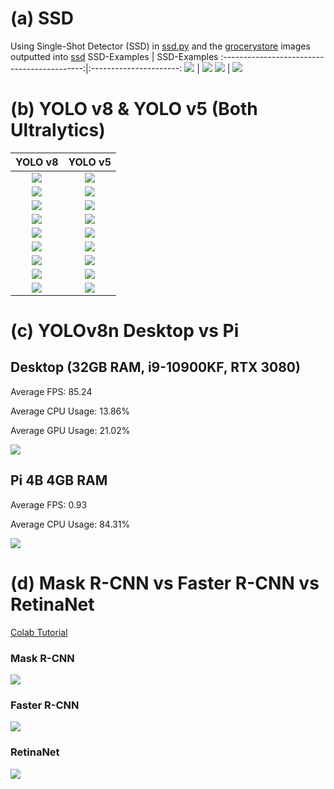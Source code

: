 # (a) SSD
Using Single-Shot Detector (SSD) in [ssd.py](ssd.py) and the [grocerystore](/grocerystore/) images outputted into [ssd](/ssd/)
SSD-Examples                                 | SSD-Examples 
:-------------------------------------------:|:----------------------:
![](ssd/orlando.jpg)                         | ![](ssd/003_Albany_Grocery_Store_Interior.jpg)
![](ssd/supermercado22.jpg)                  | ![](ssd/106598451_eba244869f.jpg)

# (b) YOLO v8 & YOLO v5 (Both Ultralytics)
YOLO v8                                                |  YOLO v5
:-----------------------------------------------------:|:----------------------:
![](yolov8/1ng10a.jpg)                                 | ![](yolov5/1ng10a.jpg)
![](yolov8/2fgr_supermarkt.jpg)                        | ![](yolov5/2fgr_supermarkt.jpg)
![](yolov8/003_Albany_Grocery_Store_Interior.jpg)      | ![](yolov5/003_Albany_Grocery_Store_Interior.jpg)
![](yolov8/167613_3.jpg)                               | ![](yolov5/167613_3.jpg)
![](yolov8/106598451_eba244869f.jpg)                   | ![](yolov5/106598451_eba244869f.jpg)
![](yolov8/4734.jpg)                                   | ![](yolov5/4734.jpg)
![](yolov8/supermercado22.jpg)                         | ![](yolov5/supermercado22.jpg)
![](yolov8/quake2.jpg)                                 | ![](yolov5/quake2.jpg)
![](yolov8/orlando.jpg)                                | ![](yolov5/orlando.jpg)

# (c) YOLOv8n Desktop vs Pi

## Desktop (32GB RAM, i9-10900KF, RTX 3080)
Average FPS: 85.24

Average CPU Usage: 13.86%

Average GPU Usage: 21.02%

![](desktop.png)

## Pi 4B 4GB RAM
Average FPS: 0.93

Average CPU Usage: 84.31%

![](pi.png)

# (d) Mask R-CNN vs Faster R-CNN vs RetinaNet

[Colab Tutorial](https://colab.research.google.com/drive/16jcaJoc6bCFAQ96jDe2HwtXj7BMD_-m5)

### Mask R-CNN
![](maskrcnn.png)

### Faster R-CNN
![](fasterrcnn.png)

### RetinaNet
![](retinanet.png)
